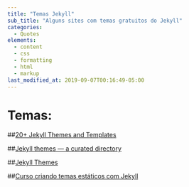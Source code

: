 ```yaml
---
title: "Temas Jekyll"
sub_title: "Alguns sites com temas gratuitos do Jekyll"
categories:
  - Quotes
elements:
  - content
  - css
  - formatting
  - html
  - markup
last_modified_at: 2019-09-07T00:16:49-05:00
---
```


# Temas:

##[20+ Jekyll Themes and Templates](https://www.wowthemes.net/jekyll-themes-templates/)

##[Jekyll themes — a curated directory](https://jekyllthemes.io/)

##[Jekyll Themes](https://jekyllthemes.dev/)

##[Curso criando temas estáticos com Jekyll](https://www.udemy.com/course/criando-sites-estaticos-com-jekyll/)